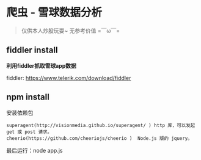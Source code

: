 # 爬虫 - 雪球数据分析
 
> 仅供本人炒股玩耍~ 无参考价值 =￣ω￣=

## fiddler install 

**利用fiddler抓取雪球app数据**

fiddler: https://www.telerik.com/download/fiddler

## npm install 

安装依赖包

```
superagent(http://visionmedia.github.io/superagent/ ) http 库，可以发起 get 或 post 请求。
cheerio(https://github.com/cheeriojs/cheerio )  Node.js 版的 jquery。
```

最后运行：node app.js
